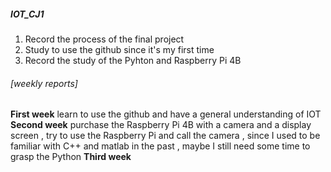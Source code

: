 ##### IOT_CJ1
  1. Record the process of the final project
  2. Study to use the github since it's my first time
  3. Record the study of the Pyhton and Raspberry Pi 4B

###### [weekly reports]
  **First week**
  learn to use the github and have a general understanding of IOT
  **Second week**
  purchase the Raspberry Pi 4B with a camera and a display screen , 
  try to use the Raspberry Pi and call the camera , since I used to be familiar with C++ and matlab in the past , maybe I still need some time to grasp the Python
  **Third week**
  
